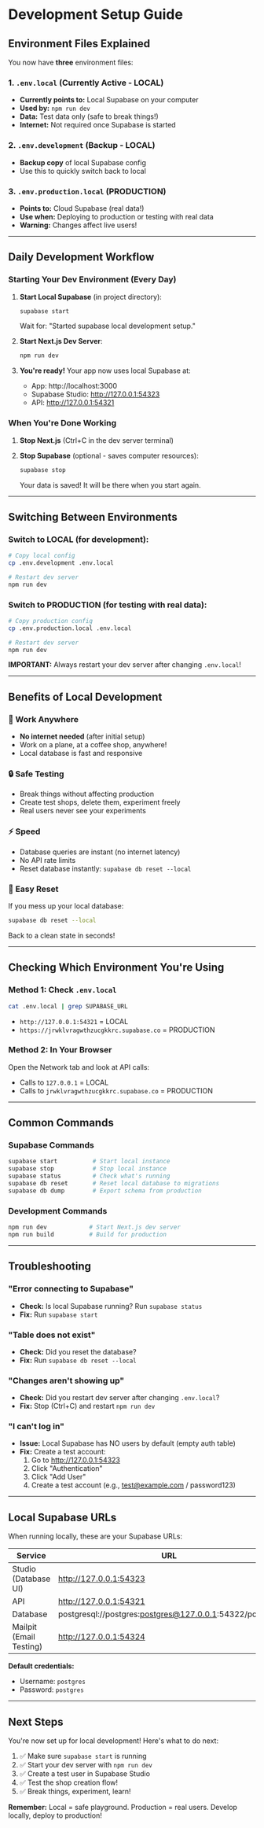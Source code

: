 # Development Setup Guide

## Environment Files Explained

You now have **three** environment files:

### 1. `.env.local` (Currently Active - LOCAL)
- **Currently points to:** Local Supabase on your computer
- **Used by:** `npm run dev`
- **Data:** Test data only (safe to break things!)
- **Internet:** Not required once Supabase is started

### 2. `.env.development` (Backup - LOCAL)
- **Backup copy** of local Supabase config
- Use this to quickly switch back to local

### 3. `.env.production.local` (PRODUCTION)
- **Points to:** Cloud Supabase (real data!)
- **Use when:** Deploying to production or testing with real data
- **Warning:** Changes affect live users!

---

## Daily Development Workflow

### Starting Your Dev Environment (Every Day)

1. **Start Local Supabase** (in project directory):
   ```bash
   supabase start
   ```
   Wait for: "Started supabase local development setup."

2. **Start Next.js Dev Server**:
   ```bash
   npm run dev
   ```

3. **You're ready!** Your app now uses local Supabase at:
   - App: http://localhost:3000
   - Supabase Studio: http://127.0.0.1:54323
   - API: http://127.0.0.1:54321

### When You're Done Working

1. **Stop Next.js** (Ctrl+C in the dev server terminal)

2. **Stop Supabase** (optional - saves computer resources):
   ```bash
   supabase stop
   ```
   Your data is saved! It will be there when you start again.

---

## Switching Between Environments

### Switch to LOCAL (for development):
```bash
# Copy local config
cp .env.development .env.local

# Restart dev server
npm run dev
```

### Switch to PRODUCTION (for testing with real data):
```bash
# Copy production config
cp .env.production.local .env.local

# Restart dev server
npm run dev
```

**IMPORTANT:** Always restart your dev server after changing `.env.local`!

---

## Benefits of Local Development

### 🚀 Work Anywhere
- **No internet needed** (after initial setup)
- Work on a plane, at a coffee shop, anywhere!
- Local database is fast and responsive

### 🔒 Safe Testing
- Break things without affecting production
- Create test shops, delete them, experiment freely
- Real users never see your experiments

### ⚡ Speed
- Database queries are instant (no internet latency)
- No API rate limits
- Reset database instantly: `supabase db reset --local`

### 🧪 Easy Reset
If you mess up your local database:
```bash
supabase db reset --local
```
Back to a clean state in seconds!

---

## Checking Which Environment You're Using

### Method 1: Check `.env.local`
```bash
cat .env.local | grep SUPABASE_URL
```
- `http://127.0.0.1:54321` = LOCAL
- `https://jrwklvragwthzucgkkrc.supabase.co` = PRODUCTION

### Method 2: In Your Browser
Open the Network tab and look at API calls:
- Calls to `127.0.0.1` = LOCAL
- Calls to `jrwklvragwthzucgkkrc.supabase.co` = PRODUCTION

---

## Common Commands

### Supabase Commands
```bash
supabase start          # Start local instance
supabase stop           # Stop local instance
supabase status         # Check what's running
supabase db reset       # Reset local database to migrations
supabase db dump        # Export schema from production
```

### Development Commands
```bash
npm run dev            # Start Next.js dev server
npm run build          # Build for production
```

---

## Troubleshooting

### "Error connecting to Supabase"
- **Check:** Is local Supabase running? Run `supabase status`
- **Fix:** Run `supabase start`

### "Table does not exist"
- **Check:** Did you reset the database?
- **Fix:** Run `supabase db reset --local`

### "Changes aren't showing up"
- **Check:** Did you restart dev server after changing `.env.local`?
- **Fix:** Stop (Ctrl+C) and restart `npm run dev`

### "I can't log in"
- **Issue:** Local Supabase has NO users by default (empty auth table)
- **Fix:** Create a test account:
  1. Go to http://127.0.0.1:54323
  2. Click "Authentication"
  3. Click "Add User"
  4. Create a test account (e.g., test@example.com / password123)

---

## Local Supabase URLs

When running locally, these are your Supabase URLs:

| Service | URL |
|---------|-----|
| Studio (Database UI) | http://127.0.0.1:54323 |
| API | http://127.0.0.1:54321 |
| Database | postgresql://postgres:postgres@127.0.0.1:54322/postgres |
| Mailpit (Email Testing) | http://127.0.0.1:54324 |

**Default credentials:**
- Username: `postgres`
- Password: `postgres`

---

## Next Steps

You're now set up for local development! Here's what to do next:

1. ✅ Make sure `supabase start` is running
2. ✅ Start your dev server with `npm run dev`
3. ✅ Create a test user in Supabase Studio
4. ✅ Test the shop creation flow!
5. ✅ Break things, experiment, learn!

**Remember:** Local = safe playground. Production = real users. Develop locally, deploy to production!
